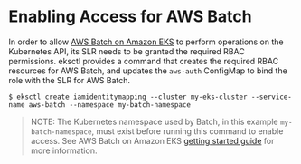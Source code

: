 # Enabling Access for AWS Batch

In order to allow [AWS Batch on Amazon EKS](https://docs.aws.amazon.com/batch/latest/userguide/eks.html)
to perform operations on the Kubernetes API, its SLR needs to be granted the required RBAC permissions.
eksctl provides a command that creates the required RBAC resources for AWS Batch, and updates the `aws-auth`
ConfigMap to bind the role with the SLR for AWS Batch.

```shell
$ eksctl create iamidentitymapping --cluster my-eks-cluster --service-name aws-batch --namespace my-batch-namespace
```

> NOTE: The Kubernetes namespace used by Batch, in this example `my-batch-namespace`, must exist before running this
> command to enable access.  See AWS Batch on Amazon EKS
> [getting started guide](https://docs.aws.amazon.com/batch/latest/userguide/getting-started-eks.html)
> for more information.
